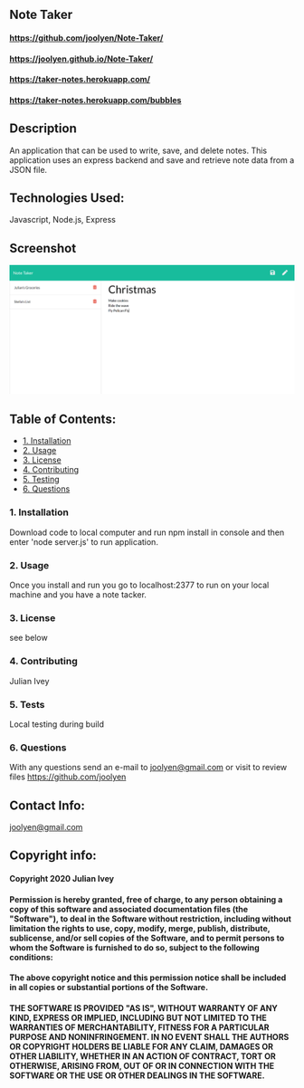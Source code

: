 ## Note Taker

#### https://github.com/joolyen/Note-Taker/ 
#### https://joolyen.github.io/Note-Taker/
#### https://taker-notes.herokuapp.com/
#### https://taker-notes.herokuapp.com/bubbles

## Description
An application that can be used to write, save, and delete notes. This application uses an express backend and save and retrieve note data from a JSON file.

## Technologies Used: 
Javascript, Node.js, Express 

## Screenshot
![screenshot](./public/assets/img/note-taker.png)

## Table of Contents:
* [1. Installation](#installation)
* [2. Usage](#usage)
* [3. License](#license)
* [4. Contributing](#contributing)
* [5. Testing](#tests)
* [6. Questions](#questions)

### 1. Installation
Download code to local computer and run npm install in console and then enter 'node server.js' to run application. 

### 2. Usage
Once you install and run you go to localhost:2377 to run on your local machine and you have a note tacker.

### 3. License
see below

### 4. Contributing
Julian Ivey

### 5. Tests
Local testing during build

### 6. Questions
With any questions send an e-mail to joolyen@gmail.com or visit to review files https://github.com/joolyen

## Contact Info:
joolyen@gmail.com

## Copyright info:
#### Copyright 2020 Julian Ivey

#### Permission is hereby granted, free of charge, to any person obtaining a copy of this software and associated documentation files (the "Software"), to deal in the Software without restriction, including without limitation the rights to use, copy, modify, merge, publish, distribute, sublicense, and/or sell copies of the Software, and to permit persons to whom the Software is furnished to do so, subject to the following conditions:

#### The above copyright notice and this permission notice shall be included in all copies or substantial portions of the Software.

#### THE SOFTWARE IS PROVIDED "AS IS", WITHOUT WARRANTY OF ANY KIND, EXPRESS OR IMPLIED, INCLUDING BUT NOT LIMITED TO THE WARRANTIES OF MERCHANTABILITY, FITNESS FOR A PARTICULAR PURPOSE AND NONINFRINGEMENT. IN NO EVENT SHALL THE AUTHORS OR COPYRIGHT HOLDERS BE LIABLE FOR ANY CLAIM, DAMAGES OR OTHER LIABILITY, WHETHER IN AN ACTION OF CONTRACT, TORT OR OTHERWISE, ARISING FROM, OUT OF OR IN CONNECTION WITH THE SOFTWARE OR THE USE OR OTHER DEALINGS IN THE SOFTWARE.